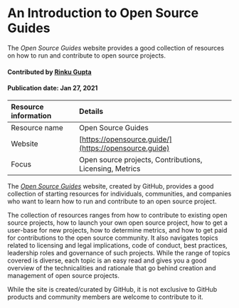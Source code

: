 # An Introduction to Open Source Guides
<!--deck text start-->
The *Open Source Guides* website provides a good collection of resources on how to run and contribute to open source projects.
<!--deck text end-->

#### Contributed by [Rinku Gupta](http://github.com/rinkug "Rinku Gupta")
#### Publication date: Jan 27, 2021 

Resource information | Details 
:--- | :--- 
Resource name | Open Source Guides
Website | [https://opensource.guide/](https://opensource.guide)
Focus | Open source projects, Contributions, Licensing, Metrics

The *[Open Source Guides](https://opensource.guide)* website, created by GitHub, provides a good collection of starting resources for individuals, communities, and companies who want to learn how to run and contribute to an open source project.

The collection of resources ranges from how to contribute to existing open source projects, how to launch your own open source project, how to get a user-base for new projects, how to determine metrics, and how to get paid for contributions to the open source community. It also navigates topics related to licensing and legal implications, code of conduct, best practices, leadership roles and governance of such projects. While the range of topics covered is diverse, each topic is an easy read and gives you a good overview of the technicalities and rationale that go behind creation and management of open source projects.

While the site is created/curated by GitHub, it is not exclusive to GitHub products and community members are welcome to contribute to it.
<!---
Publish: yes
Categories: collaboration, planning, development
Topics: Projects and organizations, Personal productivity and sustainability, Online learning
RSS update: 2021-01-27
--->

